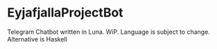 # EyjafjallaProjectBot

Telegram Chatbot written in Luna.
WiP. Language is subject to change.
Alternative is Haskell

